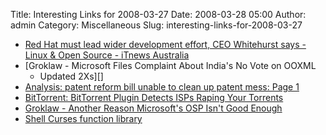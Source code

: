 Title: Interesting Links for 2008-03-27
Date: 2008-03-28 05:00
Author: admin
Category: Miscellaneous
Slug: interesting-links-for-2008-03-27

-   [Red Hat must lead wider development effort, CEO Whitehurst says -
    Linux & Open Source - iTnews Australia][]
-   [Groklaw - Microsoft Files Complaint About India's No Vote on OOXML
    - Updated 2Xs][]
-   [Analysis: patent reform bill unable to clean up patent mess: Page
    1][]
-   [BitTorrent: BitTorrent Plugin Detects ISPs Raping Your Torrents][]
-   [Groklaw - Another Reason Microsoft's OSP Isn't Good Enough][]
-   [Shell Curses function library][]

  [Red Hat must lead wider development effort, CEO Whitehurst says -
  Linux & Open Source - iTnews Australia]: http://www.itnews.com.au/News/72673,red-hat-must-lead-wider-development-effort-ceo-whitehurst-says.aspx
  [Groklaw - Microsoft Files Complaint About India's No Vote on OOXML -
  Updated 2Xs]: http://www.groklaw.net/article.php?story=20080326104649643
  [Analysis: patent reform bill unable to clean up patent mess: Page 1]:
    http://arstechnica.com/articles/culture/clean-up-patent-mess.ars
  [BitTorrent: BitTorrent Plugin Detects ISPs Raping Your Torrents]: http://gizmodo.com/372442/bittorrent-plugin-detects-isps-raping-your-torrents
  [Groklaw - Another Reason Microsoft's OSP Isn't Good Enough]: http://www.groklaw.net/article.php?story=20080326151405938
  [Shell Curses function library]: http://www.ibm.com/developerworks/aix/library/au-shellcurses/?ca=dgr-lnxw06shellcurses&S_TACT=105AGX59&S_CMP=GR
